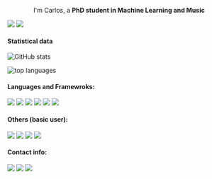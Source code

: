 <p align="center">
I'm Carlos, a <b>PhD student in Machine Learning and Music</b>

[<img src="https://img.shields.io/badge/web-000000?style=for-the-badge&logo=wordpress&logoColor=white" />](https://carlosholivan.github.io/) [<img src="https://img.shields.io/badge/cv-000000?style=for-the-badge&logo=wordpress&logoColor=white" />](https://carlosholivan.github.io/curriculum)
</p>


#### Statistical data

![GitHub stats](https://github-readme-stats.vercel.app/api?username=carlosholivan&bg_color=30,e96443,904e95&title_color=fff&text_color=fff&hide_title=true&show_icons=true&include_all_commits=true&count_private=true&icon_color=fff)

![top languages](https://github-readme-stats.vercel.app/api/top-langs/?username=carlosholivan&theme=cobalt&hide_title=true&layout=compact&langs_count=10&hide=html,javascript,css)
<br>


#### Languages and Framewroks:

<img src="https://img.shields.io/badge/Python-FFD43B?style=for-the-badge&logo=python&logoColor=darkgreen" /> <img src="https://img.shields.io/badge/Numpy-777BB4?style=for-the-badge&logo=numpy&logoColor=white" /> <img src="https://img.shields.io/badge/Pandas-2C2D72?style=for-the-badge&logo=pandas&logoColor=white" /> <img src="https://img.shields.io/badge/PyTorch-EE4C2C?style=for-the-badge&logo=PyTorch&logoColor=white" /> <img src="https://img.shields.io/badge/Plotly-239120?style=for-the-badge&logo=plotly&logoColor=white" /> <img src="https://img.shields.io/badge/Flask-000000?style=for-the-badge&logo=flask&logoColor=white" />


#### Others (basic user):

<img src="https://img.shields.io/badge/HTML5-E34F26?style=for-the-badge&logo=html5&logoColor=white" /> <img src="https://img.shields.io/badge/Git-F05032?style=for-the-badge&logo=git&logoColor=white" /> <img src="https://img.shields.io/badge/Insomnia-5849be?style=for-the-badge&logo=Insomnia&logoColor=white" /> <img src="https://img.shields.io/badge/Docker-2CA5E0?style=for-the-badge&logo=docker&logoColor=white" />


#### Contact info:

[<img src="https://img.shields.io/badge/linkedin-%230077B5.svg?&style=for-the-badge&logo=linkedin&logoColor=white" />](https://www.linkedin.com/in/carloshernandezolivan/)
[<img src="https://img.shields.io/badge/twitter-%230077B5.svg?&style=for-the-badge&logo=twitter&logoColor=white&color=00acee" />](https://twitter.com/carlosheroliv) 
[<img src="https://img.shields.io/badge/mail-D14836?style=for-the-badge&logo=gmail&logoColor=white" />](mailto:carloshero@unizar.es)

